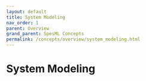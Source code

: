 ```yaml
---
layout: default
title: System Modeling
nav_order: 1
parent: Overview
grand_parent: SpesML Concepts
permalink: /concepts/overview/system_modeling.html
---
```

# System Modeling
